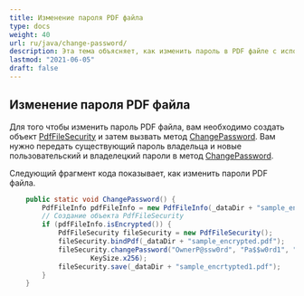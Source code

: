 ```yaml
---
title: Изменение пароля PDF файла
type: docs
weight: 40
url: ru/java/change-password/
description: Эта тема объясняет, как изменить пароль в PDF файле с использованием класса PdfFileSecurity.
lastmod: "2021-06-05"
draft: false
---
```


## Изменение пароля PDF файла

Для того чтобы изменить пароль PDF файла, вам необходимо создать объект [PdfFileSecurity](https://reference.aspose.com/pdf/java/com.aspose.pdf.facades/PdfFileSecurity) и затем вызвать метод [ChangePassword](https://reference.aspose.com/pdf/java/com.aspose.pdf.facades/PdfFileSecurity#changePassword-java.lang.String-java.lang.String-java.lang.String-). Вам нужно передать существующий пароль владельца и новые пользовательский и владелецкий пароли в метод [ChangePassword](https://reference.aspose.com/pdf/java/com.aspose.pdf.facades/PdfFileSecurity#changePassword-java.lang.String-java.lang.String-java.lang.String-com.aspose.pdf.facades.DocumentPrivilege-int-).

Следующий фрагмент кода показывает, как изменить пароли PDF файла.

```java
    public static void ChangePassword() {
        PdfFileInfo pdfFileInfo = new PdfFileInfo(_dataDir + "sample_encrypted.pdf");
        // Создание объекта PdfFileSecurity
        if (pdfFileInfo.isEncrypted()) {
            PdfFileSecurity fileSecurity = new PdfFileSecurity();
            fileSecurity.bindPdf(_dataDir + "sample_encrypted.pdf");
            fileSecurity.changePassword("OwnerP@ssw0rd", "Pa$$w0rd1", "Pa$$w0rd2", DocumentPrivilege.getPrint(),
                    KeySize.x256);
            fileSecurity.save(_dataDir + "sample_encrtypted1.pdf");
        }
    }
```